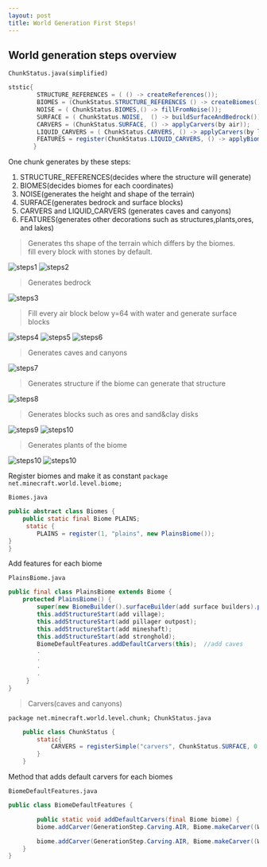 ```yaml
---
layout: post
title: World Generation First Steps!
---
```


World generation steps overview
-------------

`ChunkStatus.java(simplified)`
```java
ststic{
        STRUCTURE_REFERENCES = ( () -> createReferences());
        BIOMES = (ChunkStatus.STRUCTURE_REFERENCES () -> createBiomes());
        NOISE = ( ChunkStatus.BIOMES,() -> fillFromNoise());
        SURFACE = ( ChunkStatus.NOISE,  () -> buildSurfaceAndBedrock());
        CARVERS = (ChunkStatus.SURFACE, () -> applyCarvers(by air));
        LIQUID_CARVERS = ( ChunkStatus.CARVERS, () -> applyCarvers(by liquid));
        FEATURES = register(ChunkStatus.LIQUID_CARVERS, () -> applyBiomeDecoration())
       }
```

One chunk generates by these steps:
1. STRUCTURE_REFERENCES(decides where the structure will generate)
2. BIOMES(decides biomes for each coordinates)
3. NOISE(generates the height and shape of the terrain)
4. SURFACE(generates bedrock and surface blocks)
5. CARVERS and LIQUID_CARVERS (generates caves and canyons)
6. FEATURES(generates other decorations such as structures,plants,ores, and lakes)


>Generates ths shape of the terrain which differs by the biomes.\
>fill every block with stones by default.

![steps1](/images/wg_steps(6).png)
![steps2](/images/wg_steps(12).png)

>Generates bedrock

![steps3](/images/wg_steps(11).png)

>Fill every air block below y=64 with water and generate surface blocks

![steps4](/images/wg_steps(10).png)
![steps5](/images/wg_steps(5).png)
![steps6](/images/wg_steps(4).png)

>Generates caves and canyons

![steps7](/images/wg_steps(9).png)

>Generates structure if the biome can generate that structure

![steps8](/images/wg_steps(3).png)

>Generates blocks such as ores and sand&clay disks
>
![steps9](/images/wg_steps(8).png)
![steps10](/images/wg_steps(2).png)

>Generates plants of the biome

![steps10](/images/wg_steps(7).png)
![steps10](/images/wg_steps(1).png)
















Register biomes and make it as constant
`package net.minecraft.world.level.biome;`

`Biomes.java`

```java
public abstract class Biomes {
    public static final Biome PLAINS;
     static {
        PLAINS = register(1, "plains", new PlainsBiome());
}
}
```

Add features for each biome

`PlainsBiome.java`

```java
public final class PlainsBiome extends Biome {
    protected PlainsBiome() {
        super(new BiomeBuilder().surfaceBuilder(add surface builders).precipitation(Precipitation.RAIN).biomeCategory(BiomeCategory.PLAINS).depth(0.125f).scale(0.05f).temperature(0.8f).downfall(0.4f).waterColor(4159204).waterFogColor(329011).parent(null));
        this.addStructureStart(add village);
        this.addStructureStart(add pillager outpost);
        this.addStructureStart(add mineshaft);
        this.addStructureStart(add stronghold);
        BiomeDefaultFeatures.addDefaultCarvers(this);  //add caves
        .
        .
        .
        .
     }
}
```

> Carvers(caves and canyons)

`package net.minecraft.world.level.chunk; ChunkStatus.java`

```java
    public class ChunkStatus {
        static{
            CARVERS = registerSimple("carvers", ChunkStatus.SURFACE, 0, ChunkStatus.PRE_FEATURES, ChunkType.PROTOCHUNK, (serverLevel, chunkGenerator, list, chunk) -> chunkGenerator.applyCarvers(serverLevel.getBiomeManager().withDifferentSource(chunkGenerator.getBiomeSource()), chunk, GenerationStep.Carving.AIR));
        }
    }
```

Method that adds default carvers for each biomes

`BiomeDefaultFeatures.java`

```java
public class BiomeDefaultFeatures {

        public static void addDefaultCarvers(final Biome biome) {
        biome.addCarver(GenerationStep.Carving.AIR, Biome.makeCarver((WorldCarver<C>)WorldCarver.CAVE, (C)new ProbabilityFeatureConfiguration(cave rarity)));

        biome.addCarver(GenerationStep.Carving.AIR, Biome.makeCarver((WorldCarver<C>)WorldCarver.CANYON, (C)new ProbabilityFeatureConfiguration(canyon rarity)));
    }
}
```
